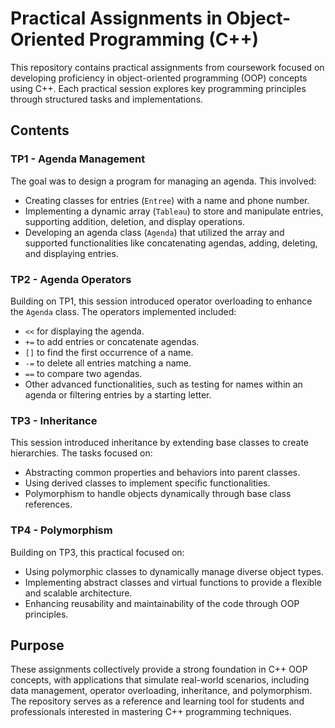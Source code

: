 # Practical Assignments in Object-Oriented Programming (C++)

This repository contains practical assignments from coursework focused on developing proficiency in object-oriented programming (OOP) concepts using C++. Each practical session explores key programming principles through structured tasks and implementations.

## Contents

### TP1 - Agenda Management
The goal was to design a program for managing an agenda. This involved:
- Creating classes for entries (`Entree`) with a name and phone number.
- Implementing a dynamic array (`Tableau`) to store and manipulate entries, supporting addition, deletion, and display operations.
- Developing an agenda class (`Agenda`) that utilized the array and supported functionalities like concatenating agendas, adding, deleting, and displaying entries.

### TP2 - Agenda Operators
Building on TP1, this session introduced operator overloading to enhance the `Agenda` class. The operators implemented included:
- `<<` for displaying the agenda.
- `+=` to add entries or concatenate agendas.
- `[]` to find the first occurrence of a name.
- `-=` to delete all entries matching a name.
- `==` to compare two agendas.
- Other advanced functionalities, such as testing for names within an agenda or filtering entries by a starting letter.

### TP3 - Inheritance
This session introduced inheritance by extending base classes to create hierarchies. The tasks focused on:
- Abstracting common properties and behaviors into parent classes.
- Using derived classes to implement specific functionalities.
- Polymorphism to handle objects dynamically through base class references.

### TP4 - Polymorphism
Building on TP3, this practical focused on:
- Using polymorphic classes to dynamically manage diverse object types.
- Implementing abstract classes and virtual functions to provide a flexible and scalable architecture.
- Enhancing reusability and maintainability of the code through OOP principles.

## Purpose
These assignments collectively provide a strong foundation in C++ OOP concepts, with applications that simulate real-world scenarios, including data management, operator overloading, inheritance, and polymorphism. The repository serves as a reference and learning tool for students and professionals interested in mastering C++ programming techniques.
